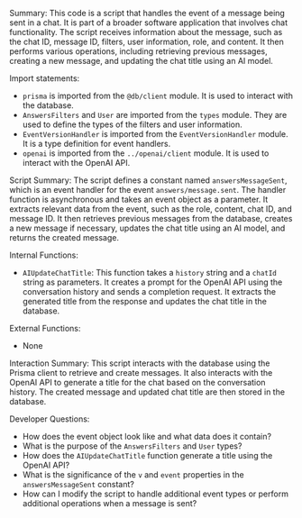 Summary:
This code is a script that handles the event of a message being sent in a chat. It is part of a broader software application that involves chat functionality. The script receives information about the message, such as the chat ID, message ID, filters, user information, role, and content. It then performs various operations, including retrieving previous messages, creating a new message, and updating the chat title using an AI model.

Import statements:
- `prisma` is imported from the `@db/client` module. It is used to interact with the database.
- `AnswersFilters` and `User` are imported from the `types` module. They are used to define the types of the filters and user information.
- `EventVersionHandler` is imported from the `EventVersionHandler` module. It is a type definition for event handlers.
- `openai` is imported from the `../openai/client` module. It is used to interact with the OpenAI API.

Script Summary:
The script defines a constant named `answersMessageSent`, which is an event handler for the event `answers/message.sent`. The handler function is asynchronous and takes an event object as a parameter. It extracts relevant data from the event, such as the role, content, chat ID, and message ID. It then retrieves previous messages from the database, creates a new message if necessary, updates the chat title using an AI model, and returns the created message.

Internal Functions:
- `AIUpdateChatTitle`: This function takes a `history` string and a `chatId` string as parameters. It creates a prompt for the OpenAI API using the conversation history and sends a completion request. It extracts the generated title from the response and updates the chat title in the database.

External Functions:
- None

Interaction Summary:
This script interacts with the database using the Prisma client to retrieve and create messages. It also interacts with the OpenAI API to generate a title for the chat based on the conversation history. The created message and updated chat title are then stored in the database.

Developer Questions:
- How does the event object look like and what data does it contain?
- What is the purpose of the `AnswersFilters` and `User` types?
- How does the `AIUpdateChatTitle` function generate a title using the OpenAI API?
- What is the significance of the `v` and `event` properties in the `answersMessageSent` constant?
- How can I modify the script to handle additional event types or perform additional operations when a message is sent?